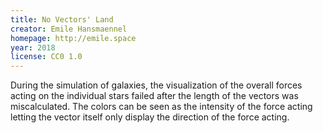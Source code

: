 ```yaml
---
title: No Vectors' Land
creator: Emile Hansmaennel
homepage: http://emile.space
year: 2018
license: CC0 1.0
---
```


During the simulation of galaxies, the visualization of the overall forces acting on the individual stars failed after the length of the vectors was miscalculated. The colors can be seen as the intensity of the force acting letting the vector itself only display the direction of the force acting.
